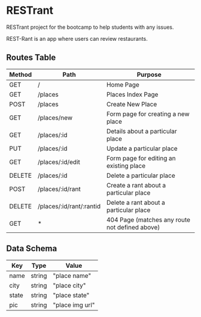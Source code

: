 # RESTrant

RESTrant project for the bootcamp to help students with any issues.

REST-Rant is an app where users can review restaurants.

## Routes Table

| Method | Path                     | Purpose                                        |
| ------ | ------------------------ | ---------------------------------------------- |
| GET    | /                        | Home Page                                      |
| GET    | /places                  | Places Index Page                              |
| POST   | /places                  | Create New Place                               |
| GET    | /places/new              | Form page for creating a new place             |
| GET    | /places/:id              | Details about a particular place               |
| PUT    | /places/:id              | Update a particular place                      |
| GET    | /places/:id/edit         | Form page for editing an existing place        |
| DELETE | /places/:id              | Delete a particular place                      |
| POST   | /places/:id/rant         | Create a rant about a particular place         |
| DELETE | /places/:id/rant/:rantid | Delete a rant about a particular place         |
| GET    | \*                       | 404 Page (matches any route not defined above) |

## Data Schema

| Key   | Type   | Value           |
| ----- | ------ | --------------- |
| name  | string | "place name"    |
| city  | string | "place city"    |
| state | string | "place state"   |
| pic   | string | "place img url" |
